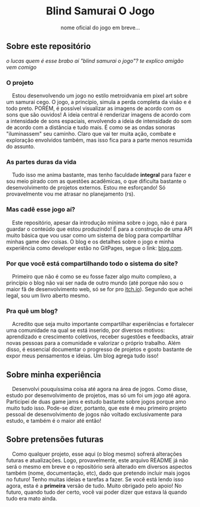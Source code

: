 <div align="center">
  
# Blind Samurai O Jogo
nome oficial do jogo em breve...

</div>

## Sobre este repositório
*o lucas quem é esse brabo aí "blind samurai o jogo"? te explico amigão vem comigo*

### O projeto

&nbsp;&nbsp;&nbsp;&nbsp;Estou desenvolvendo um jogo no estilo metroidvania em pixel art sobre um samurai cego. O jogo, a princípio, simula a perda completa da visão e é todo preto. PORÉM, é possível visualizar as imagens de acordo com os sons que são ouvidos! A ideia central é renderizar imagens de acordo com a intensidade de sons espaciais, envolvendo a ideia de intensidade do som de acordo com a distância e tudo mais. É como se as ondas sonoras "iluminassem" seu caminho. Claro que vai ter muita ação, combate e exploração envolvidos também, mas isso fica para a parte menos resumida do assunto.


### As partes duras da vida

&nbsp;&nbsp;&nbsp;&nbsp;Tudo isso me anima bastante, mas tenho faculdade **integral** para fazer e sou meio pirado com as questões acadêmicas, o que dificulta bastante o desenvolvimento de projetos externos. Estou me esforçando! Só provavelmente vou me atrasar no planejamento (rs).


### Mas cadê esse jogo aí?

&nbsp;&nbsp;&nbsp;&nbsp;Este repositório, apesar da introdução mínima sobre o jogo, não é para guardar o conteúdo que estou produzindo! É para a construção de uma API muito básica que vou usar como um sistema de blog para compartilhar minhas game dev coisas. O blog e os detalhes sobre o jogo e minha experiência como developer estão no GitPages, segue o link: [blog.com](instagram.com/luqasnunes).


### Por que você está compartilhando todo o sistema do site?

&nbsp;&nbsp;&nbsp;&nbsp;Primeiro que não é como se eu fosse fazer algo muito complexo, a princípio o blog não vai ser nada de outro mundo (até porque não sou o maior fã de desenvolvimento web, só se for pro [itch.io](itch.io)). Segundo que achei legal, sou um livro aberto mesmo.


### Pra quê um blog?

&nbsp;&nbsp;&nbsp;&nbsp;Acredito que seja muito importante compartilhar experiências e fortalecer uma comunidade na qual se está inserido, por diversos motivos: aprendizado e crescimento coletivos, receber sugestões e feedbacks, atrair novas pessoas para a comunidade e valorizar o próprio trabalho. Além disso, é essencial documentar o progresso de projetos e gosto bastante de expor meus pensamentos e ideias. Um blog agrega tudo isso!


## Sobre minha experiência

&nbsp;&nbsp;&nbsp;&nbsp;Desenvolvi pouquíssima coisa até agora na área de jogos. Como disse, estudo por desenvolvimento de projetos, mas só um foi um jogo até agora. Participei de duas game jams e estudo bastante sobre jogos porque amo muito tudo isso. Pode-se dizer, portanto, que este é meu primeiro projeto pessoal de desenvolvimento de jogos não voltado exclusivamente para estudo, e também é o maior até então!


## Sobre pretensões futuras

&nbsp;&nbsp;&nbsp;&nbsp;Como qualquer projeto, esse aqui (o blog mesmo) sofrerá alterações futuras e atualizações. Logo, provavelmente, este arquivo README já não será o mesmo em breve e o repositório será alterado em diversos aspectos também (nome, documentação, etc), dado que pretendo incluir mais jogos no futuro! Tenho muitas ideias e tarefas a fazer. Se você está lendo isso agora, esta é a **primeira** versão de tudo. Muito obrigado pelo apoio! No futuro, quando tudo der certo, você vai poder dizer que estava lá quando tudo era mato ainda.

